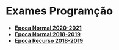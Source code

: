 # Exames Programção
- **[Epoca Normal 2020-2021 ](https://github.com/eduardo-bento/Exame-2020-2021-P-Epoca-N)**
- **[Epoca Normal 2018-2019 ](https://github.com/eduardo-bento/Exame-2018-2019-P-Epoca-N)**
- **[Epoca Recurso 2018-2019 ](https://github.com/eduardo-bento/Exame-2018-2019-P-Epoca-R)**
